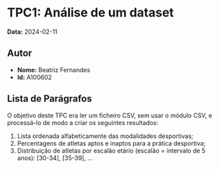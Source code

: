 # TPC1: Análise de um dataset

**Data:** 2024-02-11

## Autor

- **Nome:** Beatriz Fernandes
- **Id:** A100602

## Lista de Parágrafos

O objetivo deste TPC era ler um ficheiro CSV, sem usar o módulo CSV, e processá-lo de modo a criar os seguintes resultados:

1. Lista ordenada alfabeticamente das modalidades desportivas;
2. Percentagens de atletas aptos e inaptos para a prática desportiva;
3. Distribuição de atletas por escalão etário (escalão = intervalo de 5 anos): [30-34], [35-39], ...
